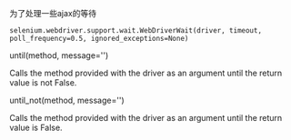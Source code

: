 为了处理一些ajax的等待



`selenium.webdriver.support.wait.WebDriverWait(driver, timeout, poll_frequency=0.5, ignored_exceptions=None)`

until\(method, message=''\)

Calls the method provided with the driver as an argument until the return value is not False.



until\_not\(method, message=''\)

Calls the method provided with the driver as an argument until the return value is False.



